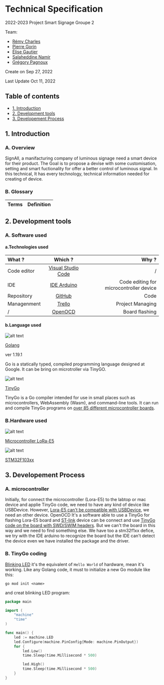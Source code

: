 # Technical Specification
 2022-2023 Project Smart Signage Groupe 2
 
  Team:
  
- [Rémy Charles](https://github.com/RemyCHARLES)
- [Pierre Gorin](https://github.com/Pierre2103)
- [Élise Gautier](https://github.com/elisegtr)
- [Salaheddine Namir](https://github.com/T3rryc)
- [Grégory Pagnoux](https://github.com/Gregory-Pagnoux)

Create on Sep 27, 2022

Last Update Oct 11, 2022
## Table of contents


- [1. Introduction](#1-introduction)
- [2. Development tools](#2-development-tools)
- [3. Developement Process](#3-developement-process)

## 1. Introduction

### A. Overview
SignAll, a manifacturing company of luminous signage need a smart device for their product.
The Goal is to propose a devise with some customisation, setting and smart fuctionality for offer a better control of luminous signal.
In this technical, It has every technology, technical information needed for creating of device.

### B. Glossary
|Terms|Definition|
|-----|----------|

## 2. Development tools

### A. Software used
#### a.Technologies used
 | What ? | Which ? | Why ? |
 | :---------- | :----------: |----------: |
 | Code editor| [Visual Studio Code](https://code.visualstudio.com/)|/|
 |IDE|[IDE Arduino](https://www.arduino.cc/en/software)|Code editing for microcontroller device|
 | Repository| [GitHub](https://github.com/)|Code|
 | Managenment | [Trello](https://trello.com/)|Project Managing|
 |/|[OpenOCD](https://openocd.org/)|Board flashing|
 
 #### b.Language used
 ![alt text](https://w3soft.org/wpub/media-pbld/2/l/langs-short-desc-go/go-logo.svg)
 
 [Golang](https://go.dev/)
 
 ver 1.19.1
 
 Go is a statically typed, compiled programming language designed at Google.
 It can be bring on microtroller via TinyGO.
 
 ![alt text](https://avatars.githubusercontent.com/u/45223613?s=280&v=4)
 
 [TinyGo](https://tinygo.org/)
 
 TinyGo is a Go compiler intended for use in small places such as microcontrollers, WebAssembly (Wasm), and command-line tools.
It can  run and compile TinyGo programs on [over  85 different microcontroller boards](https://tinygo.org/docs/reference/microcontrollers/).
 
 
 
 
 


### B.Hardware used
![alt text](https://seeklogo.com/images/S/seeed-studio-logo-4F3B000EB9-seeklogo.com.png)

 [Microcontroller LoRa-E5](https://tinygo.org/docs/reference/microcontrollers/lorae5/)
 
 ![alt text](https://cdn.iconscout.com/icon/free/png-256/arduino-1-226076.png)
 
 [STM32F103xx ](https://www.st.com/en/microcontrollers-microprocessors/stm32f103c8.html#overview)

## 3. Developement Process

### A. microcontroller
Initially, for connect the microcontroller (Lora-E5) to the labtop or mac device and applie TinyGo code, we need to have any kind of device like USBDevice. However,  [Lora-E5 can't be compatible with USBDevice](https://tinygo.org/docs/reference/microcontrollers/lorae5/#interfaces), we need an other device. OpenOCD It's a software able to use a TinyGo for flashing Lora-E5 board and [ST-link](https://www.st.com/resource/en/user_manual/um1075-stlinkv2-incircuit-debuggerprogrammer-for-stm8-and-stm32-stmicroelectronics.pdf) device can be connect and use [TinyGo code on the board with SWD/SWIM headers](https://tinygo.org/docs/reference/microcontrollers/lorae5/#flashing). But we can't the board in this way and we need to find something else. We have too a stm32f1xx defice, we try with the IDE arduino to recognize the board but the IDE can't detect the device even we have installed the package and the driver.

### B. TinyGo coding
[Blinking LED](https://tinygo.org/docs/tutorials/blinky/) it's the equivalent of `Hello World` of hardware, mean it's working.
Like any Golang code, it must to initialize a new Go module like this:
``` 
go mod init <name>

```
and creat blinking LED program:
``` go
package main

import (
    "machine"
    "time"
)

func main() {
    led := machine.LED
    led.Configure(machine.PinConfig{Mode: machine.PinOutput})
    for {
        led.Low()
        time.Sleep(time.Millisecond * 500)

        led.High()
        time.Sleep(time.Millisecond * 500)
    }
}
```






